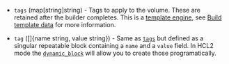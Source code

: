 <!-- Code generated from the comments of the BlockDevice struct in builder/amazon/ebsvolume/block_device.go; DO NOT EDIT MANUALLY -->

-   `tags` (map[string]string) - Tags to apply to the volume. These are retained after the builder
    completes. This is a [template engine](/docs/templates/engine.html), see
    [Build template data](#build-template-data) for more information.
    
-   `tag` ([]{name string, value string}) - Same as [`tags`](#tags) but defined as a singular repeatable block
    containing a `name` and a `value` field. In HCL2 mode the
    [`dynamic_block`](https://packer.io/docs/configuration/from-1.5/expressions.html#dynamic-blocks)
    will allow you to create those programatically.
    